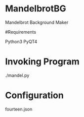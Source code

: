 # MandelbrotBG

Mandelbrot Background Maker

#Requirements

Python3
PyQT4

# Invoking Program

./mandel.py

# Configuration

fourteen.json
